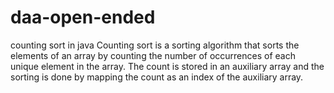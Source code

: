 # daa-open-ended
counting sort in java
Counting sort is a sorting algorithm that sorts the elements of an array by counting the number of occurrences of each unique element in the array.
The count is stored in an auxiliary array and the sorting is done by mapping the count as an index of the auxiliary array.

